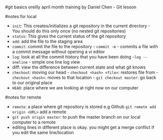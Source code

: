 #git basics oreilly april month training by Daniel Chen - Git lesson

#notes for local

- `init`: This creates/initializes a git repository in the current directory
        - You should do this only once (no nested git repositories)
- `status`: This gives the current status of the git repository
- `add`: add the file to the staging area
- `commit`: commit the file to the repository
         - `commit -m` - commits a file with a commit message without opening a vi editor
- `log`: look at all the commit history that you have been doing
       -`log --oneline` - simple one line log view
- diff: view the difference between current state and what git knows
- `checkout`: moving our head
       - `checkout <hash> <file>`: restores file from <hash>
       - `checkout <hash>`: moves to that location
       - `git checkout master`: go back to our original place
- `HEAD`: place where we are looking at right now on our computer

#notes for remote
- `remote`: a place where git repository is stored e.g Github
        `git remote add origin <URL>` add a remote
- `git push origin master`: to push the master branch on our local computer to a remote
- editing lines in different place is okay. you might get a merge conflict if you edit the same line/location

